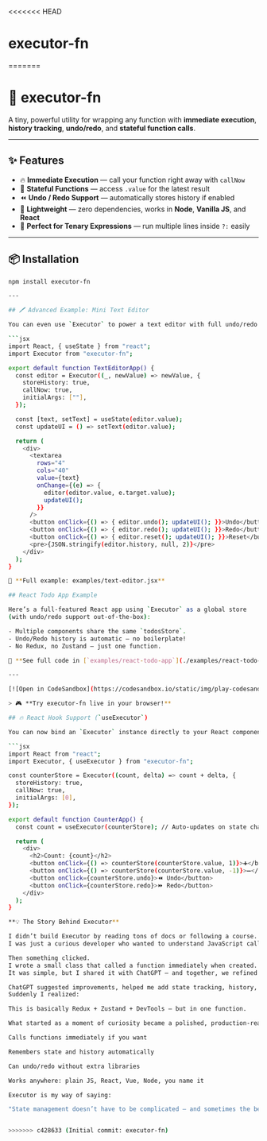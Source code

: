 <<<<<<< HEAD
# executor-fn
=======
# 🚀 executor-fn

A tiny, powerful utility for wrapping any function with **immediate execution**,  
**history tracking**, **undo/redo**, and **stateful function calls**.

---

## ✨ Features

- 🔥 **Immediate Execution** — call your function right away with `callNow`
- 🧠 **Stateful Functions** — access `.value` for the latest result
- ⏪ **Undo / Redo Support** — automatically stores history if enabled
- 🧩 **Lightweight** — zero dependencies, works in **Node**, **Vanilla JS**, and **React**
- 🎯 **Perfect for Tenary Expressions** — run multiple lines inside `?:` easily

---

## 📦 Installation

```bash
npm install executor-fn

---

## 🖊 Advanced Example: Mini Text Editor

You can even use `Executor` to power a text editor with full undo/redo:

```jsx
import React, { useState } from "react";
import Executor from "executor-fn";

export default function TextEditorApp() {
  const editor = Executor((_, newValue) => newValue, {
    storeHistory: true,
    callNow: true,
    initialArgs: [""],
  });

  const [text, setText] = useState(editor.value);
  const updateUI = () => setText(editor.value);

  return (
    <div>
      <textarea
        rows="4"
        cols="40"
        value={text}
        onChange={(e) => {
          editor(editor.value, e.target.value);
          updateUI();
        }}
      />
      <button onClick={() => { editor.undo(); updateUI(); }}>Undo</button>
      <button onClick={() => { editor.redo(); updateUI(); }}>Redo</button>
      <button onClick={() => { editor.reset(); updateUI(); }}>Reset</button>
      <pre>{JSON.stringify(editor.history, null, 2)}</pre>
    </div>
  );
}

📄 **Full example: examples/text-editor.jsx**

## React Todo App Example

Here’s a full-featured React app using `Executor` as a global store
(with undo/redo support out-of-the-box):

- Multiple components share the same `todosStore`.
- Undo/Redo history is automatic — no boilerplate!
- No Redux, no Zustand — just one function.

📂 **See full code in [`examples/react-todo-app`](./examples/react-todo-app)**

---

[![Open in CodeSandbox](https://codesandbox.io/static/img/play-codesandbox.svg)](https://codesandbox.io/s/github/martino-kevo/executor-fn/tree/main/demo)

> 🎮 **Try executor-fn live in your browser!**

## 🔥 React Hook Support (`useExecutor`)

You can now bind an `Executor` instance directly to your React components without manually forcing re-renders.

```jsx
import React from "react";
import Executor, { useExecutor } from "executor-fn";

const counterStore = Executor((count, delta) => count + delta, {
  storeHistory: true,
  callNow: true,
  initialArgs: [0],
});

export default function CounterApp() {
  const count = useExecutor(counterStore); // Auto-updates on state change

  return (
    <div>
      <h2>Count: {count}</h2>
      <button onClick={() => counterStore(counterStore.value, 1)}>➕</button>
      <button onClick={() => counterStore(counterStore.value, -1)}>➖</button>
      <button onClick={counterStore.undo}>⏪ Undo</button>
      <button onClick={counterStore.redo}>⏩ Redo</button>
    </div>
  );
}

**💡 The Story Behind Executor**

I didn’t build Executor by reading tons of docs or following a course.
I was just a curious developer who wanted to understand JavaScript callbacks — so curious that I literally prayed to God to help me understand programming better.

Then something clicked.
I wrote a small class that called a function immediately when created.
It was simple, but I shared it with ChatGPT — and together, we refined it step by step.

ChatGPT suggested improvements, helped me add state tracking, history, reset, undo, redo, and even showed me how to make it work in React.
Suddenly I realized:

This is basically Redux + Zustand + DevTools — but in one function.

What started as a moment of curiosity became a polished, production-ready tool that:

Calls functions immediately if you want

Remembers state and history automatically

Can undo/redo without extra libraries

Works anywhere: plain JS, React, Vue, Node, you name it

Executor is my way of saying:

"State management doesn’t have to be complicated — and sometimes the best tools are born from curiosity, prayer, and collaboration."


>>>>>>> c428633 (Initial commit: executor-fn)
